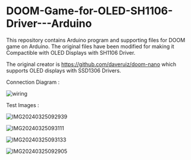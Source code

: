 # DOOM-Game-for-OLED-SH1106-Driver---Arduino
This repository contains Arduino program and supporting files for DOOM game on Arduino. The original files have been modified for making it Compactible with OLED Displays with SH1106 Driver.

The original creator is https://github.com/daveruiz/doom-nano  which supports OLED displays with SSD1306 Drivers.


Connection Diagram : 

![wiring](https://github.com/Repulsar19/DOOM-Game-for-OLED-SH1106-Driver---Arduino/assets/123285086/1fb99716-4fac-4e60-8ab1-351975840cd2)




Test Images : 

![IMG20240325092939](https://github.com/Repulsar19/DOOM-Game-for-OLED-SH1106-Driver---Arduino/assets/123285086/a703418c-3d9d-4f16-842c-7f6f44822fbe)


![IMG20240325093111](https://github.com/Repulsar19/DOOM-Game-for-OLED-SH1106-Driver---Arduino/assets/123285086/3ebc2a69-43d0-4e97-bff6-7a302a5a0bab)


![IMG20240325093133](https://github.com/Repulsar19/DOOM-Game-for-OLED-SH1106-Driver---Arduino/assets/123285086/467b6bf1-4e66-4f92-85eb-8c19c62494a0)



![IMG20240325092905](https://github.com/Repulsar19/DOOM-Game-for-OLED-SH1106-Driver---Arduino/assets/123285086/4ebeb8d5-1631-4478-a200-37c94cdd235c)
